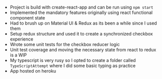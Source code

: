 - Project is build with create-react-app and can be run using `npm start`
- Implemented the mandatory features originally using react functional component state
- Had to brush up on Material UI & Redux as its been a while since I used them
- Setup redux structure and used it to create a synchronized checkbox experience
- Wrote some unit tests for the checkbox reducer logic
- Unit test coverage and moving the necessary state from react to redux is a WIP
- My typescript is very rusy so I opted to create a folder called `TypeScriptAttempt` where I did some basic typing as practice
- App hosted on heroku
